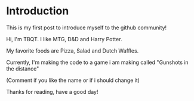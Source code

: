 # Introduction
This is my first post to introduce myself to the github community!

Hi, I'm TBQT. I like MTG, D&D and Harry Potter.

My favorite foods are Pizza, Salad and Dutch Waffles.

Currently, I'm making the code to a game i am making called "Gunshots in the distance" 

(Comment if you like the name or if i should change it)

Thanks for reading, have a good day!
